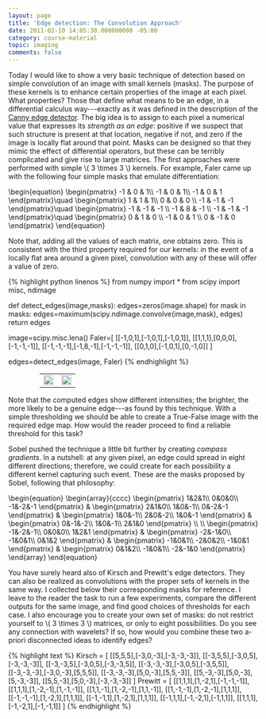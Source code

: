 ```yaml
---
layout: page
title: 'Edge detection: The Convolution Approach'
date: 2011-02-10 14:05:30.000000000 -05:00
category: course-material
topic: imaging
comments: false
---
```


Today I would like to show a very basic technique of detection based on simple convolution of an image with small kernels (masks). The purpose of these kernels is to enhance certain properties of the image at each pixel.  What properties?  Those that define what means to be an edge, in a differential calculus way---exactly as it was defined in the description of the <a href="http://blancosilva.github.io/course-material/2011/01/17/edge-detection.html">Canny edge detector</a>.  The big idea is to assign to each pixel a numerical value that expresses its *strength as an edge*: positive if we suspect that such structure is present at that location, negative if not, and zero if the image is locally flat around that point.  Masks can be designed so that they mimic the effect of differential operators, but these can be terribly complicated and give rise to large matrices.  The first approaches were performed with simple <span>\\( 3 \times 3 \\)</span> kernels.  For example, Faler came up with the following four simple masks that emulate differentiation:

<div>
	\begin{equation}
	\begin{pmatrix} -1 & 0 & 1\\ -1 & 0 & 1\\ -1 & 0 & 1 \end{pmatrix}\quad \begin{pmatrix} 1 & 1 & 1\\ 0 & 0 & 0 \\ -1 & -1 & -1 \end{pmatrix}\quad \begin{pmatrix} -1 & -1 & -1 \\ -1 & 8 & -1 \\ -1 & -1 & -1 \end{pmatrix}\quad \begin{pmatrix} 0 & 1 & 0 \\ -1 & 0 & 1 \\ 0 & -1 & 0 \end{pmatrix}
	\end{equation}
</div>

Note that, adding all the values of each matrix, one obtains zero.  This is consistent with the third property required for our kernels: in the event of a locally flat area around a given pixel, convolution with any of these will offer a value of zero.

{% highlight python linenos %}
from numpy import *
from scipy import misc, ndimage

def detect_edges(image,masks):
    edges=zeros(image.shape)
    for mask in masks:
        edges=maximum(scipy.ndimage.convolve(image,mask), edges)
    return edges

image=scipy.misc.lena()
Faler=[ [[-1,0,1],[-1,0,1],[-1,0,1]],
        [[1,1,1],[0,0,0],[-1,-1,-1]],
   	[[-1,-1,-1],[-1,8,-1],[-1,-1,-1]],
	[[0,1,0],[-1,0,1],[0,-1,0]] ]

edges=detect_edges(image, Faler)
{% endhighlight %}

<table style="width:75%;border:0;margin-left:auto;margin-right:auto;">
<tr>
<td style="border:0;width:50%;"><img src="http://farm6.static.flickr.com/5042/5366863591_3b00e8f053_o_d.png" width="100%" /></td>
<td style="border:0;width:50%;"><img src="http://farm6.static.flickr.com/5217/5435176967_4a94234d24_o_d.png" width="100%" /></td>
</tr>
</table>

Note that the computed edges show different intensities; the brighter, the more likely to be a genuine edge---as found by this technique.  With a simple thresholding we should be able to create a True-False image with the required edge map.  How would the reader proceed to find a reliable threshold for this task?

Sobel pushed the technique a little bit further by creating *compass gradients*.  In a nutshell: at any given pixel, an edge could spread in eight different directions; therefore, we could create for each possibility a different kernel capturing such event.  These are the masks proposed by Sobel, following that philosophy:

<div>
	\begin{equation}
	\begin{array}{cccc}
\begin{pmatrix} 1&2&1\\ 0&0&0\\ -1&-2&-1 \end{pmatrix} &
\begin{pmatrix} 2&1&0\\ 1&0&-1\\ 0&-2&-1 \end{pmatrix} &
\begin{pmatrix} 1&0&-1\\ 2&0&-2\\ 1&0&-1 \end{pmatrix} &
\begin{pmatrix} 0&-1&-2\\ 1&0&-1\\ 2&1&0 \end{pmatrix} \\ \\
\begin{pmatrix} -1&-2&-1\\ 0&0&0\\ 1&2&1 \end{pmatrix} &
\begin{pmatrix} -2&-1&0\\ -1&0&1\\ 0&1&2 \end{pmatrix} &
\begin{pmatrix} -1&0&1\\ -2&0&2\\ -1&0&1 \end{pmatrix} &
\begin{pmatrix} 0&1&2\\ -1&0&1\\ -2&-1&0 \end{pmatrix}
\end{array}
\end{equation}
</div>

You have surely heard also of Kirsch and Prewitt's edge detectors.  They can also be realized as convolutions with the proper sets of kernels in the same way.  I collected below their corresponding masks for reference.  I leave to the reader the task to run a few experiments, compare the different outputs for the same image, and find good choices of thresholds for each case.  I also encourage you to create your own set of masks: do not restrict yourself to <span>\\( 3 \times 3 \\)</span> matrices, or only to eight possibilities.  Do you see any connection with wavelets?  If so, how would you combine these two a-priori disconnected ideas to identify edges?


{% highlight text %}
Kirsch  = [ [[5,5,5],[-3,0,-3],[-3,-3,-3]],
            [[-3,5,5],[-3,0,5],[-3,-3,-3]],
            [[-3,-3,5],[-3,0,5],[-3,-3,5]],
	    [[-3,-3,-3],[-3,0,5],[-3,5,5]],
	    [[-3,-3,-3],[-3,0,-3],[5,5,5]],
	    [[-3,-3,-3],[5,0,-3],[5,5,-3]],
	    [[5,-3,-3],[5,0,-3],[5,-3,-3]],
	    [[5,5,-3],[5,0,-3],[-3,-3,-3]] ]
Prewitt = [ [[1,1,1],[1,-2,1],[-1,-1,-1]],
            [[1,1,1],[1,-2,-1],[1,-1,-1]],
	    [[1,1,-1],[1,-2,-1],[1,1,-1]],
	    [[1,-1,-1],[1,-2,-1],[1,1,1]],
	    [[-1,-1,-1],[1,-2,1],[1,1,1]],
	    [[-1,-1,1],[1,-2,1],[1,1,1]],
	    [[-1,1,1],[-1,-2,1],[-1,1,1]],
	    [[1,1,1],[-1,-2,1],[-1,-1,1]] ]
{% endhighlight %}

